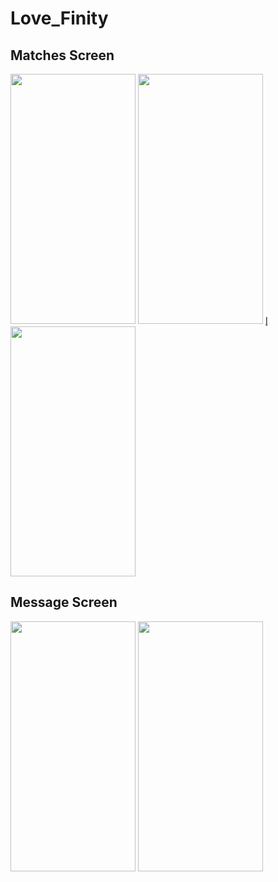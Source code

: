 # Love_Finity

## Matches Screen

<r>
  <img src="https://github.com/user-attachments/assets/a299aa89-d6ba-40cf-9fda-0795e32bf2bd" width="200" height="400">
  <img src="https://github.com/user-attachments/assets/c0962f7f-23a9-480e-b2e8-5eaa3bf401da" width="200" height="400">
 l̥<img src="https://github.com/user-attachments/assets/fe307852-fcad-40d1-922d-277418262c28" width="200" height="400">
</r>

## Message Screen

<r>
  <img src="https://github.com/user-attachments/assets/68457a62-8865-4626-9080-82e9edb9fa26" width="200" height="400">
  <img src="https://github.com/user-attachments/assets/34568337-cbf4-4288-abb9-da55f9e01b84" width="200" height="400">
</r>

